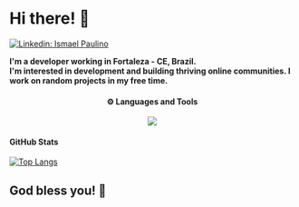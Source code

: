 # Hi there! :wave:
 
[![Linkedin: Ismael Paulino](https://img.shields.io/badge/-ismael-blue?style=flat-square&logo=Linkedin&logoColor=white&link=https://www.linkedin.com/in/ismael-paulino-855b321a2/)](https://www.linkedin.com/in/ismael-paulino-855b321a2/)
 
**I'm a developer working in Fortaleza - CE, Brazil.** 
<br />
**I'm interested in development and building thriving online communities. I work on random projects in my free time.**
<br />
<h4 align="center">
    ⚙️ Languages and Tools
</h4>
 
<p align="center">
<img src="https://skillicons.dev/icons?i=html,css,js,nestjs,nodejs,react,nextjs,ts,php,vscode&theme=light" />
</p>
 
<h4>GitHub Stats</h4>
 
[![Top Langs](https://github-readme-stats-omega-ten-62.vercel.app/api/top-langs/?username=ismael-paulino&show_icons=true&theme=default&hide=java,html&langs_count=3)](https://github.com/anuraghazra/github-readme-stats)
 
## God bless you! :pray:
